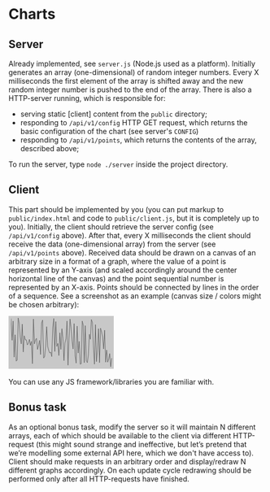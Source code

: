 # Charts

## Server
Already implemented, see `server.js` (Node.js used as a platform). Initially generates an array (one-dimensional) of random integer numbers. Every X milliseconds the first element of the array is shifted away and the new random integer number is pushed to the end of the array. There is also a HTTP-server running, which is responsible for:

- serving static [client] content from the `public` directory;
- responding to `/api/v1/config` HTTP GET request, which returns the basic configuration of the chart (see server's `CONFIG`)
- responding to `/api/v1/points`, which returns the contents of the array, described above;

To run the server, type `node ./server` inside the project directory.

## Client
This part should be implemented by you (you can put markup to `public/index.html` and code to `public/client.js`, but it is completely up to you). Initially, the client should retrieve the server config (see `/api/v1/config` above). After that, every X milliseconds the client should receive the data (one-dimensional array) from the server (see `/api/v1/points` above). Received data should be drawn on a canvas of an arbitrary size in a format of a graph, where the value of a point is represented by an Y-axis (and scaled accordingly around the center horizontal line of the canvas) and the point sequential number is represented by an X-axis. Points should be connected by lines in the order of a sequence. See a screenshot as an example (canvas size / colors might be chosen arbitrary):

![Chart example](https://raw.githubusercontent.com/HexagonTech/interview-tasks/master/img/charts.png)

You can use any JS framework/libraries you are familiar with.

## Bonus task
As an optional bonus task, modify the server so it will maintain N different arrays, each of which should be available to the client via different HTTP-request (this might sound strange and ineffective, but let’s pretend that we’re modelling some external API here, which we don't have access to). Client should make requests in an arbitrary order and display/redraw N different graphs accordingly. On each update cycle redrawing should be performed only after all HTTP-requests have finished.
